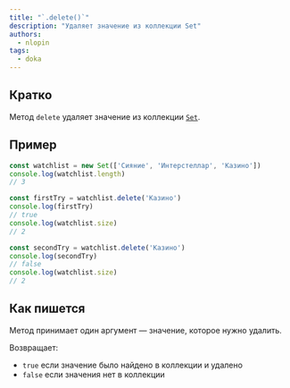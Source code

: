 ```yaml
---
title: "`.delete()`"
description: "Удаляет значение из коллекции Set"
authors:
  - nlopin
tags:
  - doka
---
```


## Кратко

Метод `delete` удаляет значение из коллекции [`Set`](/js/set/).

## Пример

```js
const watchlist = new Set(['Сияние', 'Интерстеллар', 'Казино'])
console.log(watchlist.length)
// 3

const firstTry = watchlist.delete('Казино')
console.log(firstTry)
// true
console.log(watchlist.size)
// 2

const secondTry = watchlist.delete('Казино')
console.log(secondTry)
// false
console.log(watchlist.size)
// 2
```

## Как пишется

Метод принимает один аргумент — значение, которое нужно удалить.

Возвращает:

- `true` если значение было найдено в коллекции и удалено
- `false` если значения нет в коллекции
